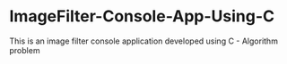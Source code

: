 # ImageFilter-Console-App-Using-C
This is an image filter console application developed using C - Algorithm problem 
